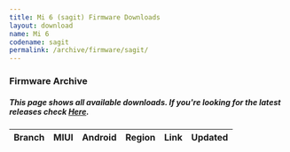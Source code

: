 ```yaml
---
title: Mi 6 (sagit) Firmware Downloads
layout: download
name: Mi 6
codename: sagit
permalink: /archive/firmware/sagit/
---
```


### Firmware Archive
##### This page shows all available downloads. If you're looking for the latest releases check [Here](/firmware/sagit/).

<div class="table-responsive-md" id="table-wrapper">
<table id="firmware" class="display dt-responsive nowrap compact table table-striped table-hover table-sm">
    <thead class="thead-dark">
        <tr>
            <th>Branch</th>
            <th>MIUI</th>
            <th>Android</th>
            <th>Region</th>
            <th>Link</th>
            <th>Updated</th>
        </tr>
    </thead>
    <script>loadFirmwareDownloads('sagit', 'full')</script>
</table>
</div>
